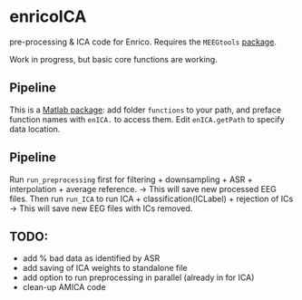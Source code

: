 # enricoICA
pre-processing & ICA code for Enrico. Requires the `MEEGtools` [package](https://github.com/octaveEtard/MEEGtools).

Work in progress, but basic core functions are working.

## Pipeline
This is a [Matlab package](https://uk.mathworks.com/help/matlab/matlab_oop/scoping-classes-with-packages.html): add folder `functions` to your path, and preface function names with `enICA.` to access them.
Edit `enICA.getPath` to specify data location.

## Pipeline
Run `run_preprocessing` first for filtering + downsampling + ASR + interpolation + average reference.
    -> This will save new processed EEG files.
Then run `run_ICA` to run ICA + classification(ICLabel) + rejection of ICs
    -> This will save new EEG files with ICs removed.

## TODO:
- add % bad data as identified by ASR
- add saving of ICA weights to standalone file
- add option to run preprocessing in parallel (already in for ICA)
- clean-up AMICA code

